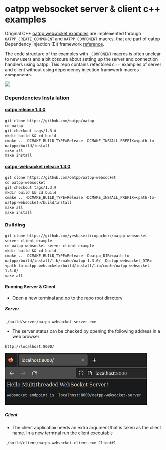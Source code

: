 # oatpp websocket server & client c++ examples

Original C++ [oatpp websocket examples](https://github.com/oatpp/example-websocket) are implemented through `OATPP_CREATE_COMPONENT` and `OATPP_COMPONENT` macros,
that are part of oatpp Dependency Injection (DI) framework [reference](https://oatpp.io/api/latest/oatpp/core/macro/component/).

The code structure of the examples with `_COMPONENT` macros is often unclear to new users and a bit obscure about setting up the server and connection handlers using oatpp.
This repo contains refectored c++ examples of server and client without using dependency injection framework macros components.

![](./misc/server_client_example.gif)

### Dependencies Installation

#### [oatpp release 1.3.0](https://github.com/oatpp/oatpp/releases/tag/1.3.0)

```
git clone https://github.com/oatpp/oatpp
cd oatpp
git checkout tags/1.3.0
mkdir build && cd build
cmake .. -DCMAKE_BUILD_TYPE=Release -DCMAKE_INSTALL_PREFIX=<path-to-oatpp>/build/install
make all
make install
```

#### [oatpp-websocket release 1.3.0](https://github.com/oatpp/oatpp-websocket/releases/tag/1.3.0)

```
git clone https://github.com/oatpp/oatpp-websocket
cd oatpp-websocket
git checkout tags/1.3.0
mkdir build && cd build
cmake .. -DCMAKE_BUILD_TYPE=Release -DCMAKE_INSTALL_PREFIX=<path-to-oatpp-websocket>/build/install
make all
make install
```

### Building

```
git clone https://github.com/yeshasvitirupachuri/oatpp-websocket-server-client-example
cd oatpp-websocket-server-client-example
mkdir build && cd build
cmake .. -DCMAKE_BUILD_TYPE=Release -Doatpp_DIR=<path-to-oatpp>/build/install/lib/cmake/oatpp-1.3.0/ -Doatpp-websocket_DIR=<path-to-oatpp-websocket>/build/install/lib/cmake/oatpp-websocket-1.3.0/
make all
```

#### Running Server & Client

- Open a new terminal and go to the repo root directory

##### Server

`./build/server/oatpp-websocket-server-exe`

- The server status can be checked by opening the following address in a web browser

`http://localhost:8000/`

![](./misc/server_root.png)


##### Client

- The client application needs an extra argument that is taken as the client name. In a new terminal run the client executable

`./build/client/oatpp-websocket-client-exe Client#1`
